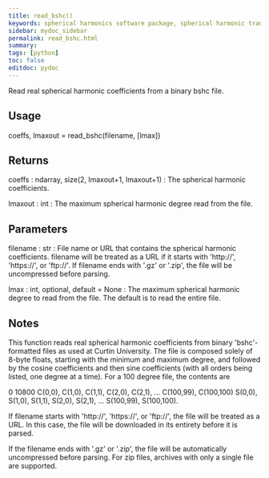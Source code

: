 ```yaml
---
title: read_bshc()
keywords: spherical harmonics software package, spherical harmonic transform, legendre functions, multitaper spectral analysis, Python, gravity, magnetic field
sidebar: mydoc_sidebar
permalink: read_bshc.html
summary:
tags: [python]
toc: false
editdoc: pydoc
---
```


Read real spherical harmonic coefficients from a binary bshc file.

## Usage

coeffs, lmaxout = read_bshc(filename, [lmax])

## Returns

coeffs : ndarray, size(2, lmaxout+1, lmaxout+1)
:   The spherical harmonic coefficients.

lmaxout : int
:   The maximum spherical harmonic degree read from the file.

## Parameters

filename : str
:   File name or URL that contains the spherical harmonic coefficients.
    filename will be treated as a URL if it starts with 'http://',
    'https://', or 'ftp://'. If filename ends with '.gz' or '.zip', the
    file will be uncompressed before parsing.

lmax : int, optional, default = None
:   The maximum spherical harmonic degree to read from the file. The
    default is to read the entire file.

## Notes

This function reads real spherical harmonic coefficients from binary
'bshc'-formatted files as used at Curtin University. The file is composed
solely of 8-byte floats, starting with the minimum and maximum degree,
and followed by the cosine coefficients and then sine coefficients
(with all orders being listed, one degree at a time). For a 100 degree
file, the contents are

0 10800
C(0,0), C(1,0), C(1,1), C(2,0), C(2,1), ... C(100,99), C(100,100)
S(0,0), S(1,0), S(1,1), S(2,0), S(2,1), ... S(100,99), S(100,100).

If filename starts with 'http://', 'https://', or 'ftp://', the file will
be treated as a URL. In this case, the file will be downloaded in its
entirety before it is parsed.

If the filename ends with '.gz' or '.zip', the file will be automatically
uncompressed before parsing. For zip files, archives with only a single
file are supported.

